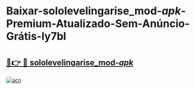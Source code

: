 # Baixar-sololevelingarise_mod-_apk_-Premium-Atualizado-Sem-Anúncio-Grátis-ly7bl

# <h2><a href="https://z7thg4.esa.edu.pl?src=sololevelingarise_mod-_apk_&ref=ly7bl">🔗👉 🔴 sololevelingarise_mod-_apk_</a></h2>

[![acn](https://github.com/user-attachments/assets/0f9c940e-d8b0-45ae-aac7-cd30a18b3e1c)](https://z7thg4.esa.edu.pl?src=sololevelingarise_mod-_apk_&ref=ly7bl)

